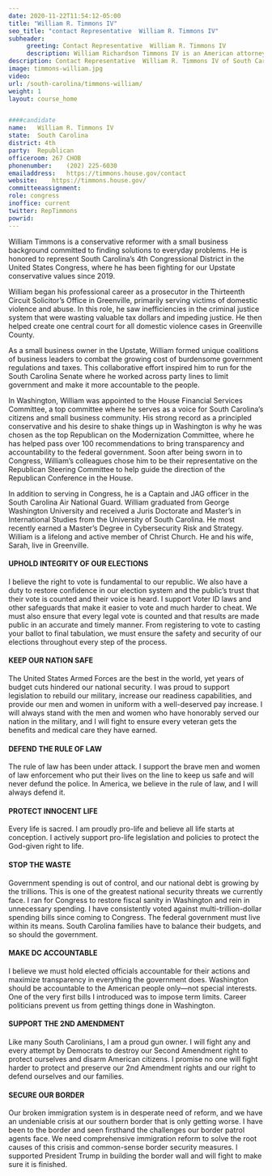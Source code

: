 ```yaml
---
date: 2020-11-22T11:54:12-05:00
title: "William R. Timmons IV"
seo_title: "contact Representative  William R. Timmons IV"
subheader:
     greeting: Contact Representative  William R. Timmons IV 
     description: William Richardson Timmons IV is an American attorney, entrepreneur, and politician from South Carolina. He is the United States representative for South Carolina's 4th congressional district. The district is located in the heart of the Upstate and includes Greenville, Spartanburg, and most of those cities' suburbs.
description: Contact Representative  William R. Timmons IV of South Carolina. Contact information for William R. Timmons IV includes email address, phone number, and mailing address.
image: timmons-william.jpg
video: 
url: /south-carolina/timmons-william/
weight: 1
layout: course_home


####candidate
name:	William R. Timmons IV
state:	South Carolina
district: 4th
party:	Republican
officeroom:	267 CHOB
phonenumber:	(202) 225-6030
emailaddress:	https://timmons.house.gov/contact
website:	https://timmons.house.gov/
committeeassignment: 
role: congress
inoffice: current
twitter: RepTimmons
powrid: 
---
```


William Timmons is a conservative reformer with a small business background committed to finding solutions to everyday problems. He is honored to represent South Carolina’s 4th Congressional District in the United States Congress, where he has been fighting for our Upstate conservative values since 2019.

William began his professional career as a prosecutor in the Thirteenth Circuit Solicitor’s Office in Greenville, primarily serving victims of domestic violence and abuse. In this role, he saw inefficiencies in the criminal justice system that were wasting valuable tax dollars and impeding justice. He then helped create one central court for all domestic violence cases in Greenville County.

As a small business owner in the Upstate, William formed unique coalitions of business leaders to combat the growing cost of burdensome government regulations and taxes. This collaborative effort inspired him to run for the South Carolina Senate where he worked across party lines to limit government and make it more accountable to the people.

In Washington, William was appointed to the House Financial Services Committee, a top committee where he serves as a voice for South Carolina’s citizens and small business community. His strong record as a principled conservative and his desire to shake things up in Washington is why he was chosen as the top Republican on the Modernization Committee, where he has helped pass over 100 recommendations to bring transparency and accountability to the federal government. Soon after being sworn in to Congress, William’s colleagues chose him to be their representative on the Republican Steering Committee to help guide the direction of the Republican Conference in the House.

In addition to serving in Congress, he is a Captain and JAG officer in the South Carolina Air National Guard. William graduated from George Washington University and received a Juris Doctorate and Master’s in International Studies from the University of South Carolina. He most recently earned a Master’s Degree in Cybersecurity Risk and Strategy. William is a lifelong and active member of Christ Church. He and his wife, Sarah, live in Greenville.

#### UPHOLD INTEGRITY OF OUR ELECTIONS
I believe the right to vote is fundamental to our republic. We also have a duty to restore confidence in our election system and the public’s trust that their vote is counted and their voice is heard. I support Voter ID laws and other safeguards that make it easier to vote and much harder to cheat. We must also ensure that every legal vote is counted and that results are made public in an accurate and timely manner. From registering to vote to casting your ballot to final tabulation, we must ensure the safety and security of our elections throughout every step of the process.

#### KEEP OUR NATION SAFE
The United States Armed Forces are the best in the world, yet years of budget cuts hindered our national security. I was proud to support legislation to rebuild our military, increase our readiness capabilities, and provide our men and women in uniform with a well-deserved pay increase. I will always stand with the men and women who have honorably served our nation in the military, and I will fight to ensure every veteran gets the benefits and medical care they have earned.

#### DEFEND THE RULE OF LAW
The rule of law has been under attack. I support the brave men and women of law enforcement who put their lives on the line to keep us safe and will never defund the police. In America, we believe in the rule of law, and I will always defend it.

#### PROTECT INNOCENT LIFE
Every life is sacred. I am proudly pro-life and believe all life starts at conception. I actively support pro-life legislation and policies to protect the God-given right to life.

#### STOP THE WASTE
Government spending is out of control, and our national debt is growing by the trillions. This is one of the greatest national security threats we currently face. I ran for Congress to restore fiscal sanity in Washington and rein in unnecessary spending. I have consistently voted against multi-trillion-dollar spending bills since coming to Congress. The federal government must live within its means. South Carolina families have to balance their budgets, and so should the government.

#### MAKE DC ACCOUNTABLE
I believe we must hold elected officials accountable for their actions and maximize transparency in everything the government does. Washington should be accountable to the American people only—not special interests. One of the very first bills I introduced was to impose term limits. Career politicians prevent us from getting things done in Washington.

#### SUPPORT THE 2ND AMENDMENT
Like many South Carolinians, I am a proud gun owner. I will fight any and every attempt by Democrats to destroy our Second Amendment right to protect ourselves and disarm American citizens. I promise no one will fight harder to protect and preserve our 2nd Amendment rights and our right to defend ourselves and our families.

#### SECURE OUR BORDER
Our broken immigration system is in desperate need of reform, and we have an undeniable crisis at our southern border that is only getting worse. I have been to the border and seen firsthand the challenges our border patrol agents face. We need comprehensive immigration reform to solve the root causes of this crisis and common-sense border security measures. I supported President Trump in building the border wall and will fight to make sure it is finished.